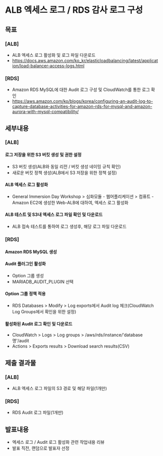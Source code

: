 # ALB 엑세스 로그 / RDS 감사 로그 구성

## 목표
### [ALB]
- ALB 엑세스 로그 활성화 및 로그 파일 다운로드
- https://docs.aws.amazon.com/ko_kr/elasticloadbalancing/latest/application/load-balancer-access-logs.html
### [RDS]
- Amazon RDS MySQL에 대한 Audit 로그 구성 및 CloudWatch를 통한 로그 확인
- https://aws.amazon.com/ko/blogs/korea/configuring-an-audit-log-to-capture-database-activities-for-amazon-rds-for-mysql-and-amazon-aurora-with-mysql-compatibility/

## 세부내용
### [ALB]
#### 로그 저장을 위한 S3 버킷 생성 및 권한 설정
- S3 버킷 생성(ALB와 동일 리전 / 버킷 생성 네이밍 규칙 확인)
- 새로운 버킷 정책 생성(ALB에서 S3 저장을 위한 정책 설정)
#### ALB 엑세스 로그 활성화
- General Immersion Day Workshop > 심화모듈 - 웹어플리케이션 > 컴퓨트 - Amazon EC2에 생성한 Web-ALB에 대하여, 엑세스 로그 활성화
#### ALB 테스트 및 S3내 엑세스 로그 파일 확인 및 다운로드
- ALB 접속 테스트를 통하여 로그 생성후, 해당 로그 파일 다운로드

### [RDS]
#### Amazon RDS MySQL 생성
#### Audit 플러그인 활성화
- Option 그룹 생성
- MARIADB_AUDIT_PLUGIN 선택
#### Option 그룹 정책 적용
- RDS Databases > Modify > Log exports에서 Audit log 체크(CloudWatch Log Groups에서 확인을 위한 설정)
#### 활성화된 Audit 로그 확인 및 다운로드
- CloudWatch > Logs > Log groups > /aws/rds/instance/'database명'/audit
- Actions > Exports results > Download search results(CSV)

## 제출 결과물
### [ALB]
- ALB 엑세스 로그 파일의 S3 경로 및 해당 파일(1개만)
### [RDS]
- RDS Audit 로그 파일(1개만)

## 발표내용
- 엑세스 로그 / Audit 로그 활성화 관련 작업내용 리뷰
- 발표 직전, 랜덤으로 발표자 선정
